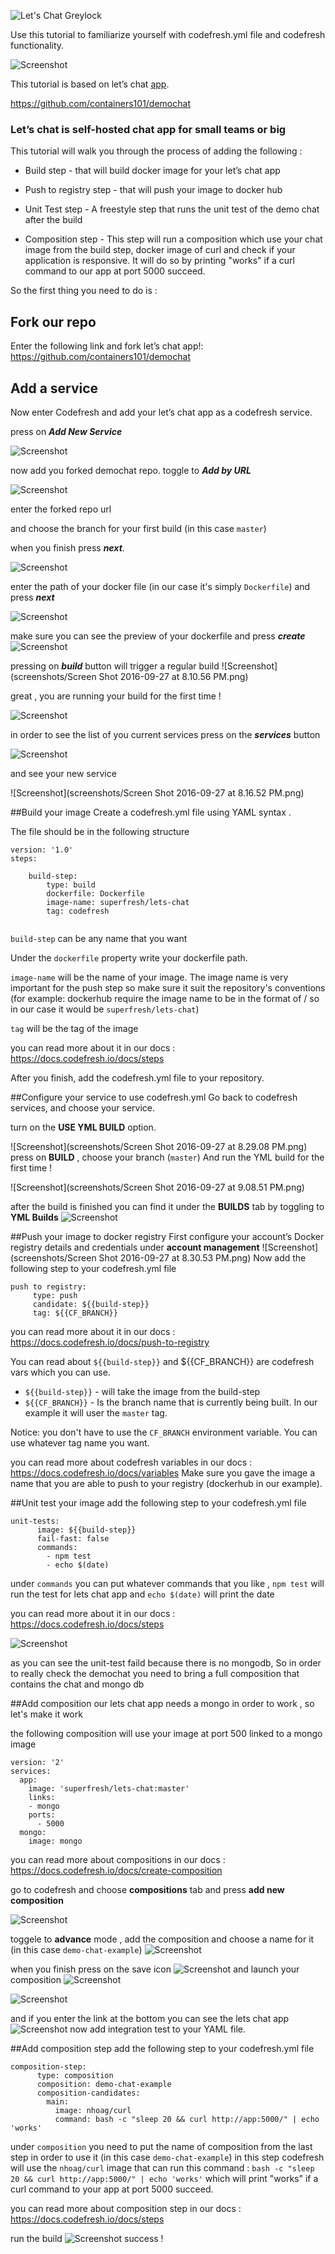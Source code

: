 ![Let's Chat Greylock](http://i.imgur.com/0a3l5VF.png)


Use this tutorial to familiarize yourself with codefresh.yml file and codefresh functionality.

![Screenshot](http://i.imgur.com/C4uMD67.png)


This tutorial is based on let’s chat [app].

https://github.com/containers101/demochat

### Let’s chat is self-hosted chat app for small teams or big

This tutorial will walk you through the process of adding the following :


* Build step - that will build docker image for your let’s chat app

* Push to registry step - that will push your image to docker hub

* Unit Test step - A freestyle step that runs the unit test of the demo chat after the build 

* Composition step - This step will run a composition which use your chat image from the build step, docker image of curl 
and check if your application is responsive. It will do so by printing "works" if a curl command to our app at port 5000 succeed.  

So the first thing you need to do is :

## Fork our repo  

Enter the following link and fork let’s chat app!: https://github.com/containers101/demochat


## Add a service
Now enter Codefresh and add your let’s chat app as a codefresh service.

press on ___Add New Service___

![Screenshot](http://imgur.com/Kgq7AXt)

now add you forked demochat repo.
toggle to ___Add by URL___

![Screenshot](screenshots/2016-09-28_1522.png)

enter the forked repo url 

and choose the branch for your first build (in this case ```master```)


when you finish press ___next___.

![Screenshot](screenshots/2016-09-28_1536.png)

enter the path of your docker file (in our case it's simply ```Dockerfile```)
and press ___next___


![Screenshot](screenshots/2016-09-28_1639.png)

make sure you can see the preview of your dockerfile
and press ___create___
![Screenshot](screenshots/2016-09-28_1641.png)

pressing on ___build___  button will trigger a regular build 
![Screenshot](screenshots/Screen Shot 2016-09-27 at 8.10.56 PM.png)

great , you  are running  your build for the first time !


![Screenshot](screenshots/2016-09-29_15-27-53.png)


in order to see the list of you current services press on the ___services___ button

![Screenshot](screenshots/2016-09-29_1729.png)


and see your new service

![Screenshot](screenshots/Screen Shot 2016-09-27 at 8.16.52 PM.png)



##Build your image
Create a codefresh.yml file using YAML syntax .

The file should be in the following structure
```
version: '1.0'
steps:

    build-step:
        type: build
        dockerfile: Dockerfile
        image-name: superfresh/lets-chat
        tag: codefresh
     
 ```

```build-step``` can be any name that you want    

Under the ```dockerfile``` property write your dockerfile path.

```image-name``` will be the name of your image. The image name is very important for the push step so make sure it suit the repository's conventions (for example: dockerhub require the image name to be in the format of <user name>/<image name> so in our case it would be ```superfresh/lets-chat```)

```tag``` will be the tag of the image

you can read more about it in our docs :
https://docs.codefresh.io/docs/steps

After you finish, add the codefresh.yml file to your repository.

##Configure your service to use codefresh.yml
Go back to codefresh services, and choose your service. 
 
turn on the __USE YML BUILD__ option. 

![Screenshot](screenshots/Screen Shot 2016-09-27 at 8.29.08 PM.png)
press on __BUILD__ , choose your branch (```master```)
And run the YML build for the first time !


![Screenshot](screenshots/Screen Shot 2016-09-27 at 9.08.51 PM.png)

after the build is finished you can find it under the  __BUILDS__ tab by toggling to  __YML Builds__
![Screenshot](screenshots/2016-09-28_1852.png)

##Push your image to docker registry
First configure your account’s Docker registry details and credentials 
under __account management__
![Screenshot](screenshots/Screen Shot 2016-09-27 at 8.30.53 PM.png)
Now add the following step to your codefresh.yml file
```
push to registry:
     type: push
     candidate: ${{build-step}}
     tag: ${{CF_BRANCH}}
```

you can read more about it in our docs :
https://docs.codefresh.io/docs/push-to-registry

You can read about 
```${{build-step}}``` and ${{CF_BRANCH}} are codefresh vars which you can use.

* ```${{build-step}}``` - will take the image from the build-step
* ```${{CF_BRANCH}}``` - Is the branch name that is currently being built. In our example it will user the ```master``` tag. 

Notice: you don't have to use the ```CF_BRANCH``` environment variable. You can use whatever tag name you want.

you can read more about codefresh variables in our docs : 
 https://docs.codefresh.io/docs/variables
Make sure you gave the image a name that you are able to push to your registry (dockerhub in our example).

##Unit test your image
add the following step to your codefresh.yml file
```
unit-tests:
      image: ${{build-step}}
      fail-fast: false
      commands:
        - npm test
        - echo $(date)
```        
under ```commands```  you can put whatever commands that you like , ```npm test``` will run the 
test for lets chat app and ```echo $(date)``` will print the date
 
you can read more about it in our docs :
 https://docs.codefresh.io/docs/steps

![Screenshot](screenshots/2016-09-29_1539.png)
 
as you can see the unit-test faild because there is no mongodb,
So in order to really check the demochat you need to bring a full composition that contains the chat and mongo db


##Add composition 
our lets chat app needs a mongo in order to work , so let's make it work

the following composition will use your image at port 500 linked to a mongo image 
```
version: '2'
services:
  app:
    image: 'superfresh/lets-chat:master'
    links:
    - mongo
    ports:
      - 5000
  mongo:
    image: mongo
``` 
you can read more about compositions in our docs :
https://docs.codefresh.io/docs/create-composition

go to codefresh and choose  __compositions__ tab
and press __add new composition__ 

![Screenshot](screenshots/2016-09-28_1915.png)
 
 
toggele to __advance__ mode , add the composition 
and choose a name for it (in this case ```demo-chat-example```)
![Screenshot](screenshots/2016-09-28_1918.png)

when you finish press on the save icon ![Screenshot](screenshots/2016-09-28_1921.png)
and launch your composition ![Screenshot](screenshots/2016-09-29_1552.png)


![Screenshot](screenshots/2016-09-29_1549.png)

and if you enter the link at the bottom you can see the lets chat app
![Screenshot](screenshots/2016-09-29_1550.png)
now add integration test to your YAML file.

##Add composition step
add the following step to your codefresh.yml file


```
composition-step:
      type: composition
      composition: demo-chat-example
      composition-candidates:
        main:
          image: nhoag/curl
          command: bash -c "sleep 20 && curl http://app:5000/" | echo 'works'
```
under ```composition``` you need to put the name of composition from the last step in order to use it
(in this case ```demo-chat-example```)
in this step codefresh will use the ```nhoag/curl``` image that can run this command : ```bash -c "sleep 20 && curl http://app:5000/" | echo 'works'```
which will print "works" if a curl command to your app at port 5000 succeed.

you can read more about composition step in our docs :
 https://docs.codefresh.io/docs/steps

run the build
![Screenshot](screenshots/2016-09-29_1728.png)
success !


[app]: https://github.com/containers101/demochat

